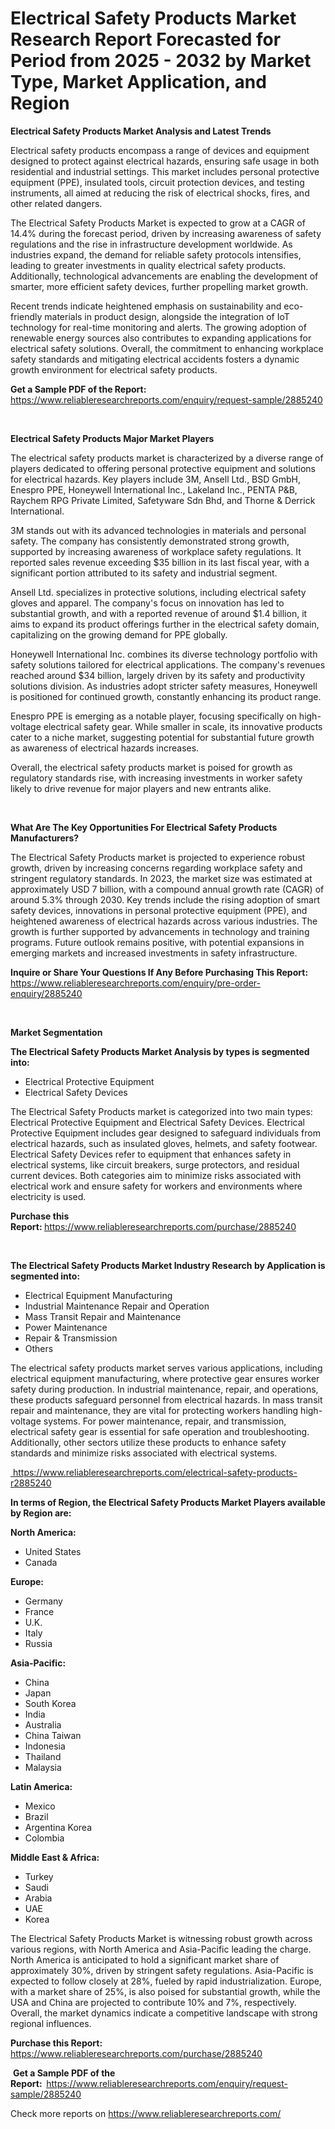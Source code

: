 <p><h1>Electrical Safety Products Market Research Report Forecasted for Period from 2025 -  2032 by Market Type, Market Application, and Region</h1></p><p><strong>Electrical Safety Products Market Analysis and Latest Trends</strong></p>
<p><p>Electrical safety products encompass a range of devices and equipment designed to protect against electrical hazards, ensuring safe usage in both residential and industrial settings. This market includes personal protective equipment (PPE), insulated tools, circuit protection devices, and testing instruments, all aimed at reducing the risk of electrical shocks, fires, and other related dangers.</p><p>The Electrical Safety Products Market is expected to grow at a CAGR of 14.4% during the forecast period, driven by increasing awareness of safety regulations and the rise in infrastructure development worldwide. As industries expand, the demand for reliable safety protocols intensifies, leading to greater investments in quality electrical safety products. Additionally, technological advancements are enabling the development of smarter, more efficient safety devices, further propelling market growth.</p><p>Recent trends indicate heightened emphasis on sustainability and eco-friendly materials in product design, alongside the integration of IoT technology for real-time monitoring and alerts. The growing adoption of renewable energy sources also contributes to expanding applications for electrical safety solutions. Overall, the commitment to enhancing workplace safety standards and mitigating electrical accidents fosters a dynamic growth environment for electrical safety products.</p></p>
<p><strong>Get a Sample PDF of the Report:&nbsp;</strong> <a href="https://www.reliableresearchreports.com/enquiry/request-sample/2885240?utm_campaign=2665&utm_medium=2&utm_source=Github&utm_content=ia&utm_term=13032025&utm_id=electrical-safety-products">https://www.reliableresearchreports.com/enquiry/request-sample/2885240</a></p>
<p>&nbsp;</p>
<p><strong>Electrical Safety Products Major Market Players</strong></p>
<p><p>The electrical safety products market is characterized by a diverse range of players dedicated to offering personal protective equipment and solutions for electrical hazards. Key players include 3M, Ansell Ltd., BSD GmbH, Enespro PPE, Honeywell International Inc., Lakeland Inc., PENTA P&B, Raychem RPG Private Limited, Safetyware Sdn Bhd, and Thorne & Derrick International.</p><p>3M stands out with its advanced technologies in materials and personal safety. The company has consistently demonstrated strong growth, supported by increasing awareness of workplace safety regulations. It reported sales revenue exceeding $35 billion in its last fiscal year, with a significant portion attributed to its safety and industrial segment.</p><p>Ansell Ltd. specializes in protective solutions, including electrical safety gloves and apparel. The company's focus on innovation has led to substantial growth, and with a reported revenue of around $1.4 billion, it aims to expand its product offerings further in the electrical safety domain, capitalizing on the growing demand for PPE globally.</p><p>Honeywell International Inc. combines its diverse technology portfolio with safety solutions tailored for electrical applications. The company's revenues reached around $34 billion, largely driven by its safety and productivity solutions division. As industries adopt stricter safety measures, Honeywell is positioned for continued growth, constantly enhancing its product range.</p><p>Enespro PPE is emerging as a notable player, focusing specifically on high-voltage electrical safety gear. While smaller in scale, its innovative products cater to a niche market, suggesting potential for substantial future growth as awareness of electrical hazards increases.</p><p>Overall, the electrical safety products market is poised for growth as regulatory standards rise, with increasing investments in worker safety likely to drive revenue for major players and new entrants alike.</p></p>
<p>&nbsp;</p>
<p><strong>What Are The Key Opportunities For Electrical Safety Products Manufacturers?</strong></p>
<p><p>The Electrical Safety Products market is projected to experience robust growth, driven by increasing concerns regarding workplace safety and stringent regulatory standards. In 2023, the market size was estimated at approximately USD 7 billion, with a compound annual growth rate (CAGR) of around 5.3% through 2030. Key trends include the rising adoption of smart safety devices, innovations in personal protective equipment (PPE), and heightened awareness of electrical hazards across various industries. The growth is further supported by advancements in technology and training programs. Future outlook remains positive, with potential expansions in emerging markets and increased investments in safety infrastructure.</p></p>
<p><strong>Inquire or Share Your Questions If Any Before Purchasing This Report:</strong> <a href="https://www.reliableresearchreports.com/enquiry/pre-order-enquiry/2885240?utm_campaign=2665&utm_medium=2&utm_source=Github&utm_content=ia&utm_term=13032025&utm_id=electrical-safety-products">https://www.reliableresearchreports.com/enquiry/pre-order-enquiry/2885240</a></p>
<p>&nbsp;</p>
<p><strong>Market Segmentation</strong></p>
<p><strong>The Electrical Safety Products Market Analysis by types is segmented into:</strong></p>
<p><ul><li>Electrical Protective Equipment</li><li>Electrical Safety Devices</li></ul></p>
<p><p>The Electrical Safety Products market is categorized into two main types: Electrical Protective Equipment and Electrical Safety Devices. Electrical Protective Equipment includes gear designed to safeguard individuals from electrical hazards, such as insulated gloves, helmets, and safety footwear. Electrical Safety Devices refer to equipment that enhances safety in electrical systems, like circuit breakers, surge protectors, and residual current devices. Both categories aim to minimize risks associated with electrical work and ensure safety for workers and environments where electricity is used.</p></p>
<p><strong>Purchase this Report:&nbsp;</strong><a href="https://www.reliableresearchreports.com/purchase/2885240?utm_campaign=2665&utm_medium=2&utm_source=Github&utm_content=ia&utm_term=13032025&utm_id=electrical-safety-products">https://www.reliableresearchreports.com/purchase/2885240</a></p>
<p>&nbsp;</p>
<p><strong>The Electrical Safety Products Market Industry Research by Application is segmented into:</strong></p>
<p><ul><li>Electrical Equipment Manufacturing</li><li>Industrial Maintenance Repair and Operation</li><li>Mass Transit Repair and Maintenance</li><li>Power Maintenance</li><li>Repair & Transmission</li><li>Others</li></ul></p>
<p><p>The electrical safety products market serves various applications, including electrical equipment manufacturing, where protective gear ensures worker safety during production. In industrial maintenance, repair, and operations, these products safeguard personnel from electrical hazards. In mass transit repair and maintenance, they are vital for protecting workers handling high-voltage systems. For power maintenance, repair, and transmission, electrical safety gear is essential for safe operation and troubleshooting. Additionally, other sectors utilize these products to enhance safety standards and minimize risks associated with electrical systems.</p></p>
<p><a href="https://www.reliableresearchreports.com/electrical-safety-products-r2885240?utm_campaign=2665&utm_medium=2&utm_source=Github&utm_content=ia&utm_term=13032025&utm_id=electrical-safety-products">&nbsp;https://www.reliableresearchreports.com/electrical-safety-products-r2885240</a></p>
<p><strong>In terms of Region, the Electrical Safety Products Market Players available by Region are:</strong></p>
<p>
    <p> <strong> North America: </strong>
        <ul>
            <li>United States</li>
            <li>Canada</li>
        </ul>
        </p> 
    <p> <strong> Europe: </strong>
        <ul>
            <li>Germany</li>
            <li>France</li>
            <li>U.K.</li>
            <li>Italy</li>
            <li>Russia</li>
        </ul>
        </p> 
    <p> <strong> Asia-Pacific: </strong>
        <ul>
            <li>China</li>
            <li>Japan</li>
            <li>South Korea</li>
            <li>India</li>
            <li>Australia</li>
            <li>China Taiwan</li>
            <li>Indonesia</li>
            <li>Thailand</li>
            <li>Malaysia</li>
        </ul>
        </p> 
    <p> <strong> Latin America: </strong>
        <ul>
            <li>Mexico</li>
            <li>Brazil</li>
            <li>Argentina Korea</li>
            <li>Colombia</li>
        </ul>
        </p> 
    <p> <strong> Middle East & Africa: </strong>
        <ul>
            <li>Turkey</li>
            <li>Saudi</li>
            <li>Arabia</li>
            <li>UAE</li>
            <li>Korea</li>
        </ul>
    </p>
    </p>
<p><p>The Electrical Safety Products Market is witnessing robust growth across various regions, with North America and Asia-Pacific leading the charge. North America is anticipated to hold a significant market share of approximately 30%, driven by stringent safety regulations. Asia-Pacific is expected to follow closely at 28%, fueled by rapid industrialization. Europe, with a market share of 25%, is also poised for substantial growth, while the USA and China are projected to contribute 10% and 7%, respectively. Overall, the market dynamics indicate a competitive landscape with strong regional influences.</p></p>
<p><strong>Purchase this Report: </strong><a href="https://www.reliableresearchreports.com/purchase/2885240?utm_campaign=2665&utm_medium=2&utm_source=Github&utm_content=ia&utm_term=13032025&utm_id=electrical-safety-products">https://www.reliableresearchreports.com/purchase/2885240</a></p>
<p>&nbsp;<strong>Get a Sample PDF of the Report:&nbsp;&nbsp;</strong><a href="https://www.reliableresearchreports.com/enquiry/request-sample/2885240?utm_campaign=2665&utm_medium=2&utm_source=Github&utm_content=ia&utm_term=13032025&utm_id=electrical-safety-products">https://www.reliableresearchreports.com/enquiry/request-sample/2885240</a></p>
<p><strong></strong></p>
<p>Check more reports on <a href="https://www.reliableresearchreports.com/?utm_campaign=2665&utm_medium=2&utm_source=Github&utm_content=ia&utm_term=13032025&utm_id=electrical-safety-products">https://www.reliableresearchreports.com/</a></p>